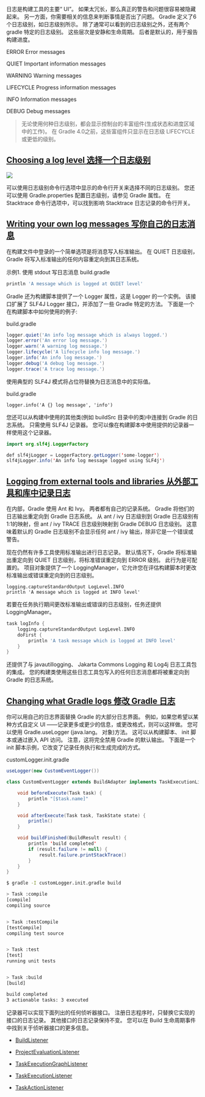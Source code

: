 日志是构建工具的主要“ UI”。 如果太冗长，那么真正的警告和问题很容易被隐藏起来。 另一方面，你需要相关的信息来判断事情是否出了问题。 Gradle 定义了6个日志级别，如日志级别所示。 除了通常可以看到的日志级别之外，还有两个 gradle 特定的日志级别。 这些层次是安静和生命周期。 后者是默认的，用于报告构建进度。

ERROR
Error messages

QUIET
Important information messages

WARNING
Warning messages

LIFECYCLE
Progress information messages

INFO
Information messages

DEBUG
Debug messages

> 无论使用何种日志级别，都会显示控制台的丰富组件(生成状态和进度区域中的工作)。 在 Gradle 4.0之前，这些富组件只显示在日志级 LIFECYCLE 或更低的级别。

## [Choosing a log level 选择一个日志级别](https://docs.gradle.org/6.3/userguide/logging.html#sec:choosing_a_log_level)

![](https://upload-images.jianshu.io/upload_images/1662509-f1ba115ee0dbdcf8.png?imageMogr2/auto-orient/strip%7CimageView2/2/w/1240)

可以使用日志级别命令行选项中显示的命令行开关来选择不同的日志级别。 您还可以使用 Gradle.properties 配置日志级别，请参见 Gradle 属性。 在 Stacktrace 命令行选项中，可以找到影响 Stacktrace 日志记录的命令行开关。

## [Writing your own log messages 写你自己的日志消息](https://docs.gradle.org/6.3/userguide/logging.html#sec:sending_your_own_log_messages)

在构建文件中登录的一个简单选项是将消息写入标准输出。 在 QUIET 日志级别，Gradle 将写入标准输出的任何内容重定向到其日志系统。

示例1. 使用 stdout 写日志消息
build.gradle

```groovy
println 'A message which is logged at QUIET level'
```

Gradle 还为构建脚本提供了一个 Logger 属性，这是 Logger 的一个实例。 该接口扩展了 SLF4J Logger 接口，并添加了一些 Gradle 特定的方法。 下面是一个在构建脚本中如何使用的例子:

build.gradle

```groovy
logger.quiet('An info log message which is always logged.')
logger.error('An error log message.')
logger.warn('A warning log message.')
logger.lifecycle('A lifecycle info log message.')
logger.info('An info log message.')
logger.debug('A debug log message.')
logger.trace('A trace log message.')
```

使用典型的 SLF4J 模式将占位符替换为日志消息中的实际值。

build.gradle

```
logger.info('A {} log message', 'info')
```

您还可以从构建中使用的其他类(例如 buildSrc 目录中的类)中连接到 Gradle 的日志系统。 只需使用 SLF4J 记录器。 您可以像在构建脚本中使用提供的记录器一样使用这个记录器。

```java
import org.slf4j.LoggerFactory

def slf4jLogger = LoggerFactory.getLogger('some-logger')
slf4jLogger.info('An info log message logged using SLF4j')
```

## [Logging from external tools and libraries 从外部工具和库中记录日志](https://docs.gradle.org/6.3/userguide/logging.html#sec:external_tools)

在内部，Gradle 使用 Ant 和 Ivy。 两者都有自己的记录系统。 Gradle 将他们的日志输出重定向到 Gradle 日志系统。 从 ant / ivy 日志级别到 Gradle 日志级别有1:1的映射，但 ant / ivy TRACE 日志级别映射到 Gradle DEBUG 日志级别。 这意味着默认的 Gradle 日志级别不会显示任何 ant / ivy 输出，除非它是一个错误或警告。

现在仍然有许多工具使用标准输出进行日志记录。 默认情况下，Gradle 将标准输出重定向到 QUIET 日志级别，将标准错误重定向到 ERROR 级别。 此行为是可配置的。 项目对象提供了一个 LoggingManager，它允许您在评估构建脚本时更改标准输出或错误重定向到的日志级别。

```
logging.captureStandardOutput LogLevel.INFO
println 'A message which is logged at INFO level'
```

若要在任务执行期间更改标准输出或错误的日志级别，任务还提供 LoggingManager。

```groovy
task logInfo {
    logging.captureStandardOutput LogLevel.INFO
    doFirst {
        println 'A task message which is logged at INFO level'
    }
}
```

还提供了与 javautillogging、 Jakarta Commons Logging 和 Log4j 日志工具包的集成。 您的构建类使用这些日志工具包写入的任何日志消息都将被重定向到 Gradle 的日志系统。

## [Changing what Gradle logs 修改 Gradle 日志](https://docs.gradle.org/6.3/userguide/logging.html#sec:changing_what_gradle_logs)

你可以用自己的日志界面替换 Gradle 的大部分日志界面。 例如，如果您希望以某种方式自定义 UI ——记录更多或更少的信息，或更改格式，则可以这样做。 您可以使用 Gradle.useLogger (java.lang。 对象)方法。 这可以从构建脚本、 init 脚本或通过嵌入 API 访问。 注意，这将完全禁用 Gradle 的默认输出。 下面是一个 init 脚本示例，它改变了记录任务执行和生成完成的方式。

customLogger.init.gradle

```java
useLogger(new CustomEventLogger())

class CustomEventLogger extends BuildAdapter implements TaskExecutionListener {

    void beforeExecute(Task task) {
        println "[$task.name]"
    }

    void afterExecute(Task task, TaskState state) {
        println()
    }

    void buildFinished(BuildResult result) {
        println 'build completed'
        if (result.failure != null) {
            result.failure.printStackTrace()
        }
    }
}
```

```sh
$ gradle -I customLogger.init.gradle build

> Task :compile
[compile]
compiling source


> Task :testCompile
[testCompile]
compiling test source


> Task :test
[test]
running unit tests


> Task :build
[build]

build completed
3 actionable tasks: 3 executed
```

记录器可以实现下面列出的任何侦听器接口。 注册日志程序时，只替换它实现的接口的日志记录。 其他接口的日志记录保持不变。 您可以在 Build 生命周期事件中找到关于侦听器接口的更多信息。

* [BuildListener](https://docs.gradle.org/6.3/javadoc/org/gradle/BuildListener.html)

* [ProjectEvaluationListener](https://docs.gradle.org/6.3/javadoc/org/gradle/api/ProjectEvaluationListener.html)

* [TaskExecutionGraphListener](https://docs.gradle.org/6.3/javadoc/org/gradle/api/execution/TaskExecutionGraphListener.html)

* [TaskExecutionListener](https://docs.gradle.org/6.3/javadoc/org/gradle/api/execution/TaskExecutionListener.html)

* [TaskActionListener](https://docs.gradle.org/6.3/javadoc/org/gradle/api/execution/TaskActionListener.html)
